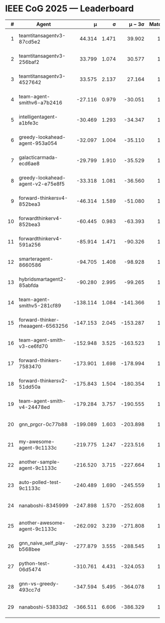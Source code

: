 # IEEE CoG 2025 — Leaderboard

| # | Agent | μ | σ | μ − 3σ | Matches | Updated |
|---:|---|---:|---:|---:|---:|---|
| 1 | teamtitansagentv3-87cd5e2 | 44.314 | 1.471 | 39.902 | 1332 | 2025-08-17 22:27 |
| 2 | teamtitansagentv3-256baf2 | 33.799 | 1.074 | 30.577 | 1472 | 2025-08-17 22:27 |
| 3 | teamtitansagentv3-4527642 | 33.575 | 2.137 | 27.164 | 1380 | 2025-08-17 22:27 |
| 4 | team-agent-smithv6-a7b2416 | -27.116 | 0.979 | -30.051 | 1240 | 2025-08-17 22:27 |
| 5 | intelligentagent-a1bfe3c | -30.469 | 1.293 | -34.347 | 1123 | 2025-08-17 22:27 |
| 6 | greedy-lookahead-agent-953a054 | -32.097 | 1.004 | -35.110 | 1320 | 2025-08-17 22:27 |
| 7 | galacticarmada-ecd6ae8 | -29.799 | 1.910 | -35.529 | 1560 | 2025-08-17 22:27 |
| 8 | greedy-lookahead-agent-v2-e75e8f5 | -33.318 | 1.081 | -36.560 | 1560 | 2025-08-17 22:27 |
| 9 | forward-thinkersv4-852bea3 | -46.314 | 1.589 | -51.080 | 1017 | 2025-08-17 22:27 |
| 10 | forwardthinkerv4-852bea3 | -60.445 | 0.983 | -63.393 | 1081 | 2025-08-17 22:27 |
| 11 | forwardthinkerv4-591a256 | -85.914 | 1.471 | -90.326 | 1235 | 2025-08-17 22:27 |
| 12 | smarteragent-8660586 | -94.705 | 1.408 | -98.928 | 1192 | 2025-08-17 22:27 |
| 13 | hybridsmartagent2-85abfda | -90.280 | 2.995 | -99.265 | 1348 | 2025-08-17 22:27 |
| 14 | team-agent-smithv5-281cf89 | -138.114 | 1.084 | -141.366 | 1420 | 2025-08-17 22:27 |
| 15 | forward-thinker-rheaagent-6563256 | -147.153 | 2.045 | -153.287 | 1316 | 2025-08-17 22:27 |
| 16 | team-agent-smith-v3-ce6fd70 | -152.948 | 3.525 | -163.523 | 1520 | 2025-08-17 22:27 |
| 17 | forward-thinkers-7583470 | -173.901 | 1.698 | -178.994 | 1100 | 2025-08-17 22:27 |
| 18 | forward-thinkersv2-51dd50a | -175.843 | 1.504 | -180.354 | 1356 | 2025-08-17 22:27 |
| 19 | team-agent-smith-v4-24478ed | -179.284 | 3.757 | -190.555 | 1340 | 2025-08-17 22:27 |
| 20 | gnn_prgcr-0c77b88 | -199.089 | 1.603 | -203.898 | 1300 | 2025-08-17 22:27 |
| 21 | my-awesome-agent-9c1133c | -219.775 | 1.247 | -223.516 | 1700 | 2025-08-17 22:27 |
| 22 | another-sample-agent-9c1133c | -216.520 | 3.715 | -227.664 | 1220 | 2025-08-17 22:27 |
| 23 | auto-polled-test-9c1133c | -240.489 | 1.690 | -245.559 | 1140 | 2025-08-17 22:27 |
| 24 | nanaboshi-8345999 | -247.898 | 1.570 | -252.608 | 1300 | 2025-08-17 22:27 |
| 25 | another-awesome-agent-9c1133c | -262.092 | 3.239 | -271.808 | 1280 | 2025-08-17 22:27 |
| 26 | gnn_naive_self_play-b568bee | -277.879 | 3.555 | -288.545 | 1140 | 2025-08-17 22:27 |
| 27 | python-test-06d5474 | -310.761 | 4.431 | -324.053 | 1040 | 2025-08-17 22:27 |
| 28 | gnn-vs-greedy-493cc7d | -347.594 | 5.495 | -364.078 | 1240 | 2025-08-17 22:27 |
| 29 | nanaboshi-53833d2 | -366.511 | 6.606 | -386.329 | 1140 | 2025-08-17 22:27 |
